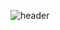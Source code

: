 ![header](https://capsule-render.vercel.app/api?type=waving&color=gradient&customColorList=30&height=300&section=header&text=yakcom&fontSize=90&fontAlignY=40&animation=fadeIn)


